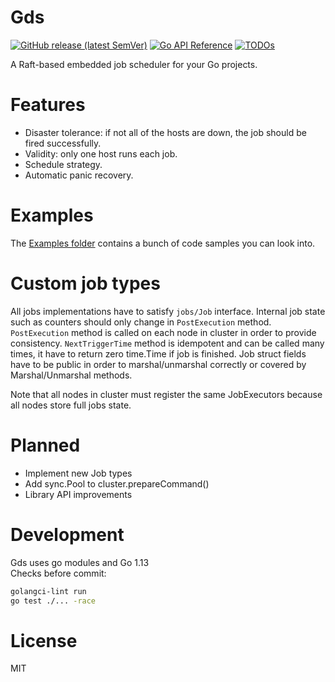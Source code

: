 # Gds
[![GitHub release (latest SemVer)](https://img.shields.io/github/v/release/integration-system/gds?color=6b9ded&sort=semver)](https://github.com/integration-system/gds/releases)
[![Go API Reference](https://img.shields.io/badge/go-documentation-blue.svg?style=flat)](https://pkg.go.dev/github.com/integration-system/gds?tab=doc)
[![TODOs](https://badgen.net/https/api.tickgit.com/badgen/github.com/integration-system/gds)](https://www.tickgit.com/browse?repo=github.com/integration-system/gds)

A Raft-based embedded job scheduler for your Go projects.

# Features
- Disaster tolerance: if not all of the hosts are down, the job should be fired successfully.
- Validity: only one host runs each job.
- Schedule strategy.
- Automatic panic recovery.

# Examples
The [Examples folder](examples) contains a bunch of code samples you can look into.

# Custom job types
All jobs implementations have to satisfy `jobs/Job` interface. Internal job state such as counters should only change in `PostExecution` method. 
`PostExecution` method is called on each node in cluster in order to provide consistency.
`NextTriggerTime` method is idempotent and can be called many times, it have to return zero time.Time if job is finished. 
Job struct fields have to be public in order to marshal/unmarshal correctly or covered by Marshal/Unmarshal methods.

Note that all nodes in cluster must register the same JobExecutors because all nodes store full jobs state. 

# Planned
- Implement new Job types
- Add sync.Pool to cluster.prepareCommand()
- Library API improvements

# Development
Gds uses go modules and Go 1.13  
Checks before commit:
```bash
golangci-lint run
go test ./... -race
```

# License
MIT
